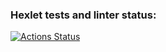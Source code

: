 ### Hexlet tests and linter status:
[![Actions Status](https://github.com/kyusaky/frontend-project-44/actions/workflows/hexlet-check.yml/badge.svg)](https://github.com/kyusaky/frontend-project-44/actions)